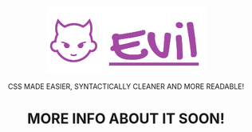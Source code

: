 <center>
<img src="./evil-logo.png">

CSS MADE EASIER, SYNTACTICALLY CLEANER AND MORE READABLE!

# MORE INFO ABOUT IT SOON!
</center>